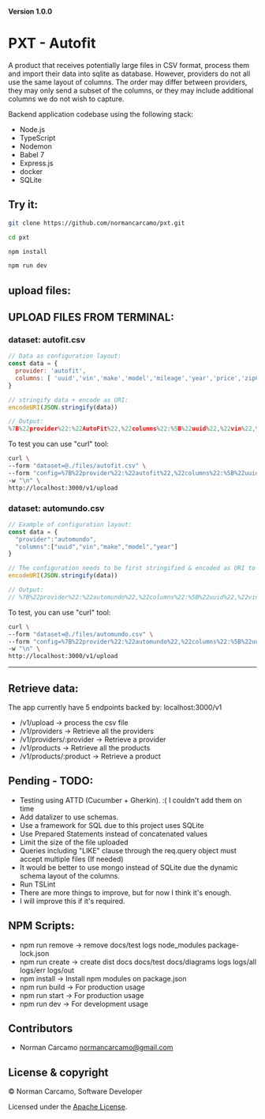 **Version 1.0.0**

# PXT - Autofit

A product that receives potentially large files in CSV format, process them and
import their data into sqlite as database. However, providers do not all use 
the same layout of columns. The order may differ between providers, 
they may only send a subset of the columns, or they may include additional 
columns we do not wish to capture.

Backend application codebase using the following stack:

- Node.js
- TypeScript
- Nodemon
- Babel 7
- Express.js
- docker
- SQLite

## Try it:
```bash
git clone https://github.com/normancarcamo/pxt.git

cd pxt

npm install

npm run dev
```

## upload files:

## UPLOAD FILES FROM TERMINAL:

### dataset: autofit.csv

```js
// Data as configuration layout:
const data = {
  provider: 'autofit',
  columns: [ 'uuid','vin','make','model','mileage','year','price','zipCode','createdAt','updatedAt' ]
}

// stringify data + encode as URI:
encodeURI(JSON.stringify(data)) 

// Output:
%7B%22provider%22:%22AutoFit%22,%22columns%22:%5B%22uuid%22,%22vin%22,%22make%22,%22model%22,%22mileage%22,%22year%22,%22price%22,%22zipCode%22,%22createdAt%22,%22updatedAt%22%5D%7D
```

To test you can use "curl" tool:

```bash
curl \
--form "dataset=@./files/autofit.csv" \
--form "config=%7B%22provider%22:%22autofit%22,%22columns%22:%5B%22uuid%22,%22vin%22,%22make%22,%22model%22,%22mileage%22,%22year%22,%22price%22,%22zipCode%22,%22createdAt%22,%22updatedAt%22%5D%7D" \
-w "\n" \
http://localhost:3000/v1/upload
```

### dataset: automundo.csv

```js
// Example of configuration layout:
const data = {
  "provider":"automundo",
  "columns":["uuid","vin","make","model","year"]
}

// The configuration needs to be first stringified & encoded as URI to work:
encodeURI(JSON.stringify(data)) 

// Output:
// %7B%22provider%22:%22automundo%22,%22columns%22:%5B%22uuid%22,%22vin%22,%22make%22,%22model%22,%22year%22%5D%7D

```

To test, you can use "curl" tool:

```bash
curl \
--form "dataset=@./files/automundo.csv" \
--form "config=%7B%22provider%22:%22automundo%22,%22columns%22:%5B%22uuid%22,%22vin%22,%22make%22,%22model%22,%22year%22%5D%7D" \
-w "\n" \
http://localhost:3000/v1/upload
```

-------------------------------------------------------------------

## Retrieve data:

The app currently have 5 endpoints backed by: localhost:3000/v1

- /v1/upload -> process the csv file
- /v1/providers -> Retrieve all the providers
- /v1/providers/:provider -> Retrieve a provider
- /v1/products -> Retrieve all the products
- /v1/products/:product -> Retrieve a product

## Pending - TODO:

- Testing using ATTD (Cucumber + Gherkin). :( I couldn't add them on time
- Add datalizer to use schemas.
- Use a framework for SQL due to this project uses SQLite
- Use Prepared Statements instead of concatenated values
- Limit the size of the file uploaded
- Queries including "LIKE" clause through the req.query object must accept multiple files (If needed)
- It would be better to use mongo instead of SQLite due the dynamic schema layout of the columns.
- Run TSLint
- There are more things to improve, but for now I think it's enough.
- I will improve this if it's required.

## NPM Scripts:
- npm run remove -> remove docs/test logs node_modules package-lock.json
- npm run create -> create dist docs docs/test docs/diagrams logs logs/all logs/err logs/out
- npm install    -> Install npm modules on package.json
- npm run build  -> For production usage
- npm run start  -> For production usage
- npm run dev    -> For development usage

## Contributors

- Norman Carcamo <normancarcamo@gmail.com>

## License & copyright

© Norman Carcamo, Software Developer

Licensed under the [Apache License](LICENSE).